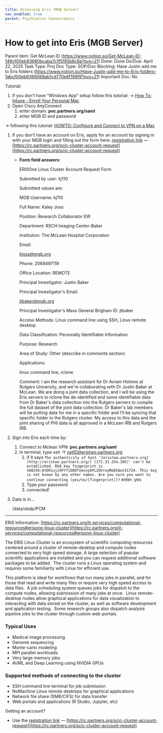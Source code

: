 ```yaml
---
title: Accessing Eris (MGB Server)
nav_enabled: true
parent: Psychiatric Connectomics
---
```

# How to get into Eris (MGB Server)

Parent item: Get McLean ID (https://www.notion.so/Get-McLean-ID-149cf00eb93680bcaba7c1f5f85b8c6a?pvs=21)
Done: Done
Do/Due: April 22, 2025
Task Type: Proj
Doc Type: SOP/Doc
Blocking: Have Justin add me to Eris folders (https://www.notion.so/Have-Justin-add-me-to-Eris-folders-1abcf00eb9368068ab1cd770e6f199f9?pvs=21)
Important Doc: No

Tutorial:

1. If you don’t have “Windows App” setup follow this tutorial: →  [How To: Intune - Enroll Your Personal Mac](https://partnershealthcare.service-now.com/kb_view.do?sysparm_article=KB0041620)
2. Open Cisco AnyConnect
    1. enter domain: **pvc.partners.org/saml**
    2. enter MGB ID and password

→ following this tutorial: [HOWTO: Configure and Connect to VPN on a Mac](https://partnershealthcare.service-now.com/isservicehub?id=kb_article_view&sysparm_article=KB0033989&sys_kb_id=83f8cb2edb3e8b48dcc93a90ad96197f&spa=1)  

1. If you don’t have an account on Eris, apply for an account by signing in with your MGB login and filling out the form here: [registration link](https://rc.partners.org/node/3687) — [https://rc.partners.org/scic-cluster-account-request](https://rc.partners.org/scic-cluster-account-request) 
    - **Form field answers:**
        
        ERISOne Linux Cluster Account Request Form
        
        Submitted by user: kj110
        
        Submitted values are:
        
        MGB Username: kj110
        
        Full Name: Kaley Joss
        
        Position: Research Collaborator EW
        
        Department: RSCH Imaging Center-Baker
        
        Institution: The McLean Hospital Corporation
        
        Email:
        
        [kjoss@mgb.org](mailto:kjoss@mgb.org)
        
        Phone: 2069497119
        
        Office Location: REMOTE
        
        Principal Investigator: Justin Baker
        
        Principal Investigator's Email:
        
        [jtbaker@mgb.org](mailto:jtbaker@mgb.org)
        
        Principal Investigator's Mass General Brigham ID: jtbaker
        
        Access Methods: Linux command line using SSH, Linux remote desktop
        
        Data Classification: Personally Identifiable Information
        
        Purpose: Research
        
        Area of Study: Other (describe in comments section)
        
        Applications:
        
        linux command line, rclone
        
        Comment: I am the research assistant for Dr Avram Holmes at Rutgers University, and we're collaborating with Dr Justin Baker at McLean. We are doing a joint data collection, and I will be using the Eris servers to rclone the de-identified and some identifiable data from Dr Baker's data collection into the Rutgers servers to compile the full dataset of the joint data collection. Dr Baker's lab members will be putting data for me in a specific folder and I'll be syncing that specific folder to the Rutgers cluster. My access to this data and the joint sharing of PHI data is all approved in a McLean IRB and Rutgers IRB. 
        
2. Sign into Eris each time by:
    1. Connect to Mclean VPN:  **pvc.partners.org/saml**
    2. In terminal, type ssh -Y netID@eristwo.partners.org
        1. if it says `The authenticity of host '[eristwo.partners.org](http://eristwo.partners.org/) (172.31.254.105)' can't be established.
        RSA key fingerprint is SHA256:AYERiujz9FYfiO0DTxmsuybPL2OVroyMaEkQoC41724.
        This key is not known by any other names.
        Are you sure you want to continue connecting (yes/no/[fingerprint])?` enter: yes
        2. Type your password
        3. connected!

1. Data is in…
    
    /data/sbdp/PCM
    

---

ERIS Information: [https://rc.partners.org/it-services/computational-resources#erisone-linux-cluster](https://rc.partners.org/it-services/computational-resources#erisone-linux-cluster) 

The ERIS Linux Cluster is an ecosystem of scientific 
computing resources centered around a cluster of remote-desktop 
and compute nodes connected to very high speed storage. A large 
selection of popular scientific applications are installed and you can 
request additional software packages to be added.  The cluster runs a 
Linux operating system and requires some familiarity with Linux for 
efficient use.

This platform is ideal for workflows that run many jobs in parallel, 
and for those that read and write many files or require very high speed 
access to data files.  A job scheduling system queues jobs for dispatch 
to the compute nodes, allowing submission of many jobs at once.  Linux 
remote-desktop nodes allow graphical applications for data visualization
 to interacting with data stored on the cluster, as well as software 
development and application testing.  Some research groups also dispatch
 analysis pipeline jobs to the cluster through custom web-portals.

### Typical Uses

- Medical image processing
- Genome sequencing
- Monte-carlo modeling
- MPI parallel workloads
- Very large memory jobs
- AI/ML and Deep Learning using NVIDIA GPUs

### Supported methods of connecting to the cluster

- SSH command line terminal for job submission
- NoMachine Linux remote desktops for graphical applications
- Network file share (SMB/CIFS) for data transfer
- Web portals and applications (R Studio, Jupyter, etc)

Getting an account?

- Use the [registration link](https://rc.partners.org/node/3687) — [https://rc.partners.org/scic-cluster-account-request](https://rc.partners.org/scic-cluster-account-request)